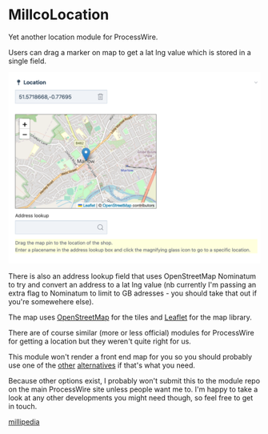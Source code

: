 # MillcoLocation
Yet another location module for ProcessWire.

Users can drag a marker on map to get a lat lng value which is stored in a single field. 

![Screenshot of the module in action](screenshot.png)

There is also an address lookup field that uses OpenStreetMap Nominatum to try and convert an address to a lat lng value (nb currently I'm passing an extra flag to Nominatum to limit to GB adresses - you should take that out if you're somewehere else).

The map uses [OpenStreetMap](https://www.openstreetmap.org/) for the tiles and [Leaflet](https://leafletjs.com/) for the map library.

There are of course similar (more or less official) modules for ProcessWire for getting a location but they weren't quite right for us.

This module won't render a front end map for you so you should probably use one of the [other](https://processwire.com/modules/fieldtype-leaflet-map-marker/) [alternatives](https://processwire.com/modules/fieldtype-map-marker/) if that's what you need.

Because other options exist, I probably won't submit this to the module repo on the main ProcessWire site unless people want me to. I'm happy to take a look at any other developments you might need though, so feel free to get in touch.

[millipedia](https://millipedia.com/)